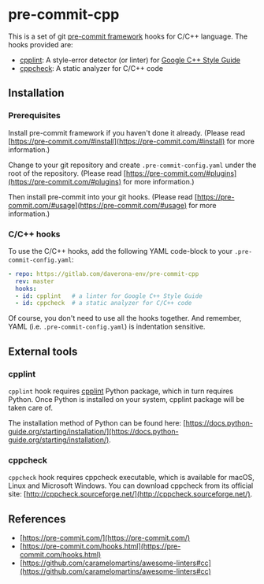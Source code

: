 # pre-commit-cpp

This is a set of git [pre-commit framework](https://pre-commit.com/) hooks for C/C++ language. The hooks provided are:

* [cpplint](https://github.com/cpplint/cpplint): A style-error detector (or linter) for [Google C++ Style Guide](http://google.github.io/styleguide/cppguide.html)
* [cppcheck](http://cppcheck.sourceforge.net/): A static analyzer for C/C++ code

## Installation

### Prerequisites

Install pre-commit framework if you haven't done it already. (Please read [https://pre-commit.com/#install](https://pre-commit.com/#install) for more information.)

Change to your git repository and create `.pre-commit-config.yaml` under the root of the repository. (Please read
[https://pre-commit.com/#plugins](https://pre-commit.com/#plugins) for more information.)

Then install pre-commit into your git hooks. (Please read [https://pre-commit.com/#usage](https://pre-commit.com/#usage) for more information.)

### C/C++ hooks

To use the C/C++ hooks, add the following YAML code-block to your `.pre-commit-config.yaml`:

```yaml
- repo: https://gitlab.com/daverona-env/pre-commit-cpp
  rev: master
  hooks:
  - id: cpplint   # a linter for Google C++ Style Guide
  - id: cppcheck  # a static analyzer for C/C++ code
```

Of course, you don't need to use all the hooks together.
And remember, YAML (i.e. `.pre-commit-config.yaml`) is indentation sensitive.

## External tools

### cpplint

`cpplint` hook requires [cpplint](https://pypi.org/project/cpplint/) Python package, which in turn requires Python.  Once Python is installed on your system, cpplint package will be taken care of.

The installation method of Python can be found here: [https://docs.python-guide.org/starting/installation/](https://docs.python-guide.org/starting/installation/).

### cppcheck

`cppcheck` hook requires cppcheck executable, which is available for macOS, Linux and Microsoft Windows. You can download cppcheck from its official site: [http://cppcheck.sourceforge.net/](http://cppcheck.sourceforge.net/).

## References

* [https://pre-commit.com/](https://pre-commit.com/)
* [https://pre-commit.com/hooks.html](https://pre-commit.com/hooks.html)
* [https://github.com/caramelomartins/awesome-linters#cc](https://github.com/caramelomartins/awesome-linters#cc)

